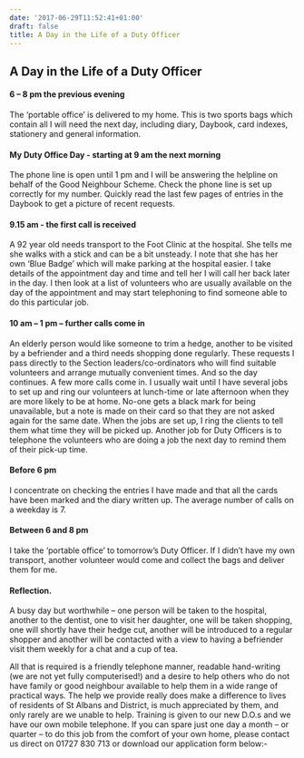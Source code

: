 ```yaml
---
date: '2017-06-29T11:52:41+01:00'
draft: false
title: A Day in the Life of a Duty Officer
---
```

## A Day in the Life of a Duty Officer

#### 6 – 8 pm the previous evening

The ‘portable office’ is delivered to my home.   This is two sports bags which contain all I will need the next day, including diary, Daybook, card indexes, stationery and general information.

#### My Duty Office Day - starting at 9 am the next morning

The phone line is open until 1 pm and I will be answering the helpline on behalf of the Good Neighbour Scheme. Check the phone line is set up correctly for my number.   Quickly read the last few pages of entries in the Daybook to get a picture of recent requests.

#### 9.15 am - the first call is received

A 92 year old needs transport to the Foot Clinic at the hospital.  She tells me she walks with a stick and can be a bit unsteady.  I note that she has her own ‘Blue Badge’ which will make parking at the hospital easier. I take details of the appointment day and time and tell her I will call her back later in the day.   I then look at a list of volunteers who are usually available on the day of the appointment and may start telephoning to find someone able to do this particular job.

#### 10 am – 1 pm – further calls come in

An elderly person would like someone to trim a hedge, another to be visited by a befriender and a third needs shopping done regularly. These requests I pass directly to the Section leaders/co-ordinators who will find suitable volunteers and arrange mutually convenient times. And so the day continues.  A few more calls come in. I usually wait until I have several jobs to set up and ring our volunteers at lunch-time or late afternoon when they are more likely to be at home.  No-one gets a black mark for being unavailable, but a note is made on their card so that they are not asked again for the same date.  When the jobs are set up, I ring the clients to tell them what time they will be picked up. Another job for Duty Officers is to telephone the volunteers who are doing a job the next day to remind them of their pick-up time.

#### Before 6 pm

I concentrate on checking the entries I have made and that all the cards have been marked and the diary written up. The average number of calls on a weekday is 7.

#### Between 6 and 8 pm

I take the ‘portable office’ to tomorrow’s Duty Officer.   If I didn’t have my own transport, another volunteer would come and collect the bags and deliver them for me.

#### Reflection.

A busy day but worthwhile – one person will be taken to the hospital, another to the dentist, one to visit her daughter, one will be taken shopping, one will shortly have their hedge cut, another will be introduced to a regular shopper and another will be contacted with a view to having a befriender visit them weekly for a chat and a cup of tea.

All that is required is a friendly telephone manner, readable hand-writing (we are not yet fully computerised!) and a desire to help others who do not have family or good neighbour available to help them in a wide range of practical ways.    The help we provide really does make a difference to lives of residents of St Albans and District, is much appreciated by them, and only rarely are we unable to help.   Training is given to our new D.O.s and we have our own mobile telephone. If you can spare just one day a month – or quarter – to do this job from the comfort of your own home, please contact us direct on 01727 830 713 or download our application form below:-


